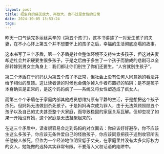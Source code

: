 ```yaml
---
layout: post
title: 把生育的痛苦放大、再放大，也不过是女性的日常
date: 2024-10-05 13:53:24
tags:
---
```

昨天一口气读完多丽丝莱辛的《第五个孩子》，这本书讲述了一对爱生孩子的夫妻，在不小心怀上第五个并不想要怀上的孩子之后，幸福的生活彻底崩塌的故事。

这本书写了三个矛盾，第一个矛盾是社会整体环境不支持生太多孩子，但这对夫妻却逆社会共识硬要生很多孩子，于是之后由于多生了一个孩子而酿成的悲剧可以全部转嫁到男女主角身上：我们都让你们别生了你们还要生。“人穷就别生孩子”。

第二个矛盾在于妈妈认为第五个孩子不正常，但社会上没有任何人同意她的看法并给予相似的反馈。这让读者读的时候也会偶尔掉入作者布置好的陷阱：是不是孩子本身确实是正常的，是这个妈妈疯了——系统又将女性塑造成了疯女人。

而第三个个矛盾在于家庭内部其他成员想维持原有平静的生活，于是想把这个孩子杀死，但妈妈无法做到杀死孩子。于是妈妈再次成为罪人，由于无法兼顾照顾五个孩子以及自己的丈夫甚至整个大家庭，而导致稳固的家庭关系瓦解。但却忽视了如果一开始没有她，这个家庭是无法凝聚起来的。

在这三个矛盾中，读者很容易会走到妈妈的对立面去：你应该好好避孕，你不应该生这么多孩子，你应该无条件爱自己的怪胎孩子，你应该同意把孩子送到收容所去任他被人杀死。但作为一个经济地位明显低于丈夫，在家庭里并没有太多实际权力的女人，她能做的选择其实非常有限。不要落入父权话语的陷阱中。